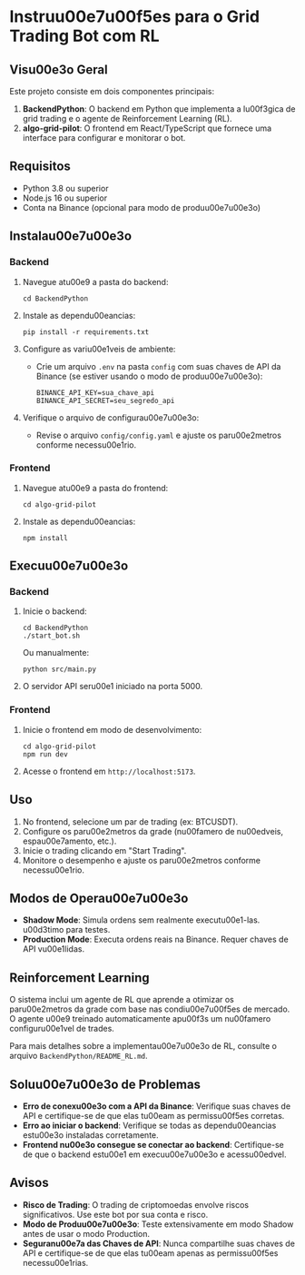 # Instruu00e7u00f5es para o Grid Trading Bot com RL

## Visu00e3o Geral

Este projeto consiste em dois componentes principais:

1. **BackendPython**: O backend em Python que implementa a lu00f3gica de grid trading e o agente de Reinforcement Learning (RL).
2. **algo-grid-pilot**: O frontend em React/TypeScript que fornece uma interface para configurar e monitorar o bot.

## Requisitos

- Python 3.8 ou superior
- Node.js 16 ou superior
- Conta na Binance (opcional para modo de produu00e7u00e3o)

## Instalau00e7u00e3o

### Backend

1. Navegue atu00e9 a pasta do backend:
   ```
   cd BackendPython
   ```

2. Instale as dependu00eancias:
   ```
   pip install -r requirements.txt
   ```

3. Configure as variu00e1veis de ambiente:
   - Crie um arquivo `.env` na pasta `config` com suas chaves de API da Binance (se estiver usando o modo de produu00e7u00e3o):
     ```
     BINANCE_API_KEY=sua_chave_api
     BINANCE_API_SECRET=seu_segredo_api
     ```

4. Verifique o arquivo de configurau00e7u00e3o:
   - Revise o arquivo `config/config.yaml` e ajuste os paru00e2metros conforme necessu00e1rio.

### Frontend

1. Navegue atu00e9 a pasta do frontend:
   ```
   cd algo-grid-pilot
   ```

2. Instale as dependu00eancias:
   ```
   npm install
   ```

## Execuu00e7u00e3o

### Backend

1. Inicie o backend:
   ```
   cd BackendPython
   ./start_bot.sh
   ```

   Ou manualmente:
   ```
   python src/main.py
   ```

2. O servidor API seru00e1 iniciado na porta 5000.

### Frontend

1. Inicie o frontend em modo de desenvolvimento:
   ```
   cd algo-grid-pilot
   npm run dev
   ```

2. Acesse o frontend em `http://localhost:5173`.

## Uso

1. No frontend, selecione um par de trading (ex: BTCUSDT).
2. Configure os paru00e2metros da grade (nu00famero de nu00edveis, espau00e7amento, etc.).
3. Inicie o trading clicando em "Start Trading".
4. Monitore o desempenho e ajuste os paru00e2metros conforme necessu00e1rio.

## Modos de Operau00e7u00e3o

- **Shadow Mode**: Simula ordens sem realmente executu00e1-las. u00d3timo para testes.
- **Production Mode**: Executa ordens reais na Binance. Requer chaves de API vu00e1lidas.

## Reinforcement Learning

O sistema inclui um agente de RL que aprende a otimizar os paru00e2metros da grade com base nas condiu00e7u00f5es de mercado. O agente u00e9 treinado automaticamente apu00f3s um nu00famero configuru00e1vel de trades.

Para mais detalhes sobre a implementau00e7u00e3o de RL, consulte o arquivo `BackendPython/README_RL.md`.

## Soluu00e7u00e3o de Problemas

- **Erro de conexu00e3o com a API da Binance**: Verifique suas chaves de API e certifique-se de que elas tu00eam as permissu00f5es corretas.
- **Erro ao iniciar o backend**: Verifique se todas as dependu00eancias estu00e3o instaladas corretamente.
- **Frontend nu00e3o consegue se conectar ao backend**: Certifique-se de que o backend estu00e1 em execuu00e7u00e3o e acessu00edvel.

## Avisos

- **Risco de Trading**: O trading de criptomoedas envolve riscos significativos. Use este bot por sua conta e risco.
- **Modo de Produu00e7u00e3o**: Teste extensivamente em modo Shadow antes de usar o modo Production.
- **Seguranu00e7a das Chaves de API**: Nunca compartilhe suas chaves de API e certifique-se de que elas tu00eam apenas as permissu00f5es necessu00e1rias.